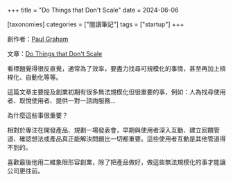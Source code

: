 +++
title = "Do Things that Don't Scale"
date = 2024-06-06

[taxonomies]
categories = ["閱讀筆記"]
tags = ["startup"]
+++

創作者：[Paul Graham](http://paulgraham.com/)

文章：[Do Things that Don't Scale](http://paulgraham.com/ds.html)

看標題覺得很反直覺，通常為了效率，要盡力找尋可規模化的事情，甚至再加上槓桿化、自動化等等。

這篇文章主要提及創業初期有很多無法規模化但很重要的事，例如：人為找尋使用者、取悅使用者、提供一對一諮詢服務...

為什麼這些事很重要？

相對於專注在開發產品、規劃一場發表會，早期與使用者深入互動、建立回饋管道、確認想法或產品真正能解決問題比一切都重要。這些使用者互動是其他管道得不到的。

喜歡最後他用二維象限形容創業，除了把產品做好，做這些無法規模化的事才能讓公司更往前。
